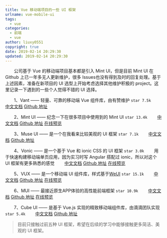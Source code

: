 ```yaml
---
title: Vue 移动端项目的一些 UI 框架
urlname: vue-mobile-ui
tags:
  - vue
categories:
  - 前端
  - vue
author: liuxy0551
copyright: true
date: 2019-02-14 20:29:30
updated: 2019-02-14 20:29:30
---
```



&emsp;&emsp;公司基于 Vue 的移动端项目基本都是引入 Mint UI，但是目前 Mint UI 在 Github 上已一年多无人更新维护，很多 Issues也没有得到及时的回复处理。基于上述因素，准备在新项目的 UI 选型上开始考虑选择其他维护积极的 project。这里记录一下遇到的一些个人觉得不错的 UI 选择。
<!--more-->


　　1、Vant —— 轻量、可靠的移动端 Vue 组件库，由有赞维护 `star 7.5k`
　　[中文文档](https://youzan.github.io/vant/#/zh-CN/intro) [Github 地址](https://github.com/youzan/vant)


　　2、Mint UI —— 纪念一下在很多项目中使用到的 Mint UI `star 13.4k`
　　[中文文档](https://mint-ui.github.io/docs/#/zh-cn2) [Github 地址](https://github.com/ElemeFE/mint-ui/tree/master/example/pages) [在线预览](http://elemefe.github.io/mint-ui/#/)


　　3、Muse UI —— 是一个在我看来比较美观的 UI 框架 `star 7.1k`
　　[中文文档](https://muse-ui.org/#/zh-CN/installation) [Github 地址](https://github.com/museui/muse-ui)


　　4、Vonic —— 是一个基于 Vue 和 ionic CSS 的 UI 框架 `star 3.0k`
　　用于快速构建移动端单页应用，因为实习时写 Angular 搭配过 ionic，所以对这个 UI 框架有更多熟悉的感觉
　　[中文文档](https://wangdahoo.github.io/vonic-documents/#/) [Github 地址](https://github.com/wangdahoo/vonic) [在线预览](https://wangdahoo.github.io/vonic/docs/#/home)


　　5、VUX —— 是一个移动端 UI 组件库，样式基于[WeUI](https://github.com/Tencent/weui) `star 15.1k`
　　[中文文档](https://vux.li/#/?id=%E7%AE%80%E4%BB%8B) [Github 地址](https://github.com/airyland/vux) [在线预览](https://vux.li/demos/v2/?x-page=v2-doc-home#/)


　　6、MUI —— 最接近原生APP体验的高性能前端框架 `star 10.9k`
　　[中文文档](http://dev.dcloud.net.cn/mui/) [Github 地址](https://github.com/dcloudio/mui/) [在线预览](http://www.dcloud.io/hellomui/)


　　7、Cube UI —— 是基于 Vue.js 实现的精致移动端组件库，由滴滴团队实现 `star 5.4k`
　　[中文文档](https://didi.github.io/cube-ui/#/zh-CN/docs/introduction) [Github 地址](https://github.com/didi/cube-ui)


> 目前只接触过前五种 UI 框架，希望在后续的学习中能够接触更多简洁、美观的 UI 框架。
